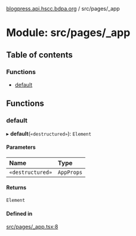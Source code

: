 [blogpress.api.hscc.bdpa.org](../README.md) / src/pages/\_app

# Module: src/pages/\_app

## Table of contents

### Functions

- [default](src_pages__app.md#default)

## Functions

### default

▸ **default**(`«destructured»`): `Element`

#### Parameters

| Name | Type |
| :------ | :------ |
| `«destructured»` | `AppProps` |

#### Returns

`Element`

#### Defined in

[src/pages/_app.tsx:8](https://github.com/nhscc/blogpress.api.hscc.bdpa.org/blob/742232e/src/pages/_app.tsx#L8)
